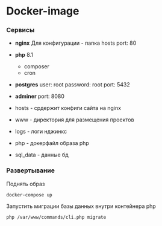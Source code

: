 # Docker-image

### Сервисы

* **nginx**
  Для конфигурации - папка hosts
  port: 80
* **php** 8.1
  + composer
  + cron
* **postgres**
  user: root
  password: root
  port: 5432
* **adminer**
  port: 8080


* hosts - срдержит конфиги сайта на nginx
* www - директория для размещения проектов
* logs - логи нджинкс
* php - докерфайл образа php
* sql_data - данные бд

### Развертывание
Поднять образ
```shell
docker-compose up
```

Запустить миграции базы данных внутри контейнера php
```shell
php /var/www/commands/cli.php migrate
```